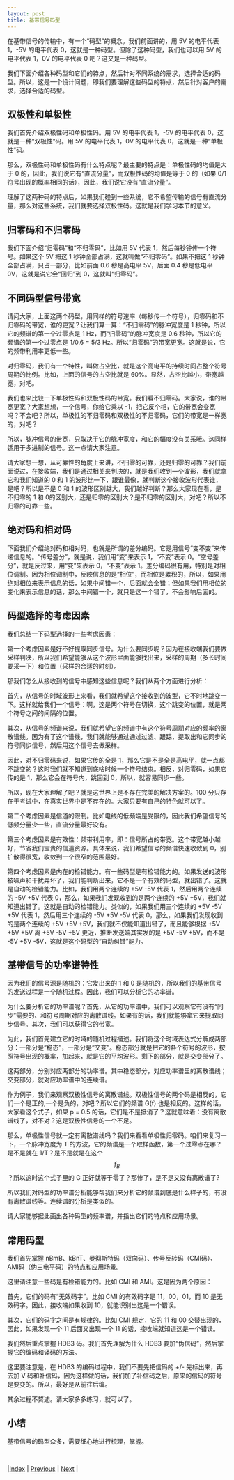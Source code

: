 ```yaml
---
layout: post
title: 基带信号码型
---
```


在基带信号的传输中，有一个“码型”的概念。我们前面讲的，用 5V 的电平代表 1，-5V 的电平代表 0，这就是一种码型。但除了这种码型，我们也可以用 5V 的电平代表 1，0V 的电平代表 0 吧？这又是一种码型。

我们下面介绍各种码型和它们的特点，然后针对不同系统的需求，选择合适的码型。所以，这是一个设计问题，即我们要理解这些码型的特点，然后针对客户的需求，选择合适的码型。

## 双极性和单极性

我们首先介绍双极性码和单极性码。用 5V 的电平代表 1，-5V 的电平代表 0，这就是一种“双极性”码。用 5V 的电平代表 1，0V 的电平代表 0，这就是一种“单极性”码。

那么，双极性码和单极性码有什么特点呢？最主要的特点是：单极性码的均值是大于 0 的，因此，我们说它有“直流分量”，而双极性码的均值是等于 0 的（如果 0/1 符号出现的概率相同的话），因此，我们说它没有“直流分量”。

理解了这两种码的特点后，如果我们碰到一些系统，它不希望传输的信号有直流分量，那么对这些系统，我们就要选择双极性码。这就是我们学习本节的意义。

## 归零码和不归零码

我们下面介绍“归零码”和“不归零码”，比如用 5V 代表 1，然后每秒钟传一个符号。如果这个 5V 把这 1 秒钟全部占满，这就叫做“不归零码”。如果不把这 1 秒钟全部占满，只占一部分，比如前面 0.6 秒是高电平 5V，后面 0.4 秒是低电平 0V，这就是说它会“回归”到 0，这就叫“归零码”。

## 不同码型信号带宽

请问大家，上面这两个码型，用同样的符号速率（每秒传一个符号），归零码和不归零码的带宽，谁的更宽？让我们算一算：“不归零码”的脉冲宽度是 1 秒钟，所以它的频谱的第一个过零点是 1 Hz，而“归零码”的脉冲宽度是 0.6 秒钟，所以它的频谱的第一个过零点是 1/0.6 = 5/3 Hz。所以“归零码”的带宽更宽。这就是说，它的频带利用率更低一些。

对归零码，我们有一个特性，叫做占空比，就是这个高电平的持续时间占整个符号周期的比例。比如，上面的信号的占空比就是 60%。显然，占空比越小，带宽越宽，对吧。

我们也来比较一下单极性码和双极性码的带宽。我们看不归零码。大家说，谁的带宽更宽？大家想想，一个信号，你给它乘以 -1，把它反个相，它的带宽会变宽吗？不会吧？所以，单极性的不归零码和双极性的不归零码，它们的带宽是一样宽的，对吧？

所以，脉冲信号的带宽，只取决于它的脉冲宽度，和它的幅度没有关系哦。这同样适用于多进制的信号。这一点请大家注意。

请大家想一想，从可靠性的角度上来讲，不归零的可靠，还是归零的可靠？我们前面说过，在接收端，我们是通过相关来判决的，就是我们收到一个波形，我们就拿它和我们知道的 0 和 1 的波形比一下，跟谁最像，就判断这个接收波形代表谁，是吧？所以是不是 0 和 1 的波形区别越大，我们越好判断？那么大家现在看，是不归零的 1 和 0的区别大，还是归零的区别大？是不归零的区别大，对吧？所以不归零的可靠一些。

## 绝对码和相对码

下面我们介绍绝对码和相对码，也就是所谓的差分编码。它是用信号“变不变”来传递信息的。“传号差分”，就是说，我们用“变”来表示 1，“不变”表示 0。“空号差分”，就是反过来，用“变”来表示 0，“不变”表示 1。差分编码很有用，特别是对相位调制。因为相位调制中，反映信息的是“相位”，而相位是累积的，所以，如果用绝对相位来表示信息的话，如果中间错一个，后面就会全错；但如果我们用相位的变化来表示信息的话，那么中间错一个，就只是这一个错了，不会影响后面的。

## 码型选择的考虑因素

我们总结一下码型选择的一些考虑因素：

第一个考虑因素是好不好提取同步信号。为什么要同步呢？因为在接收端我们要做采样判决，所以我们希望能够从这个波形里面能够找出来，采样的周期（多长时间要采一下）和位置（采样的合适的时刻）。

那我们怎么从接收到的信号中感知这些信息呢？我们从两个方面进行分析：

首先，从信号的时域波形上来看，我们就希望这个接收到的波型，它不时地跳变一下。这样就给我们一个信号：啊，这是两个符号在切换，这个跳变的位置，就是两个符号之间的间隔的位置。

其次，从信号的频谱来说，我们就希望它的频谱中有这个符号周期对应的频率的离散谱线。因为有了这个谱线，我们就能够通过通过过滤、跟踪，提取出和它同步的符号同步信号，然后用这个信号去做采样。

因此，对不归零码来说，如果它传的全是 1，那么它是不是全是高电平，就一点都不跳变的？这时我们就不知道到底啥时候一个符号结束。相反，对归零码，如果它传的是 1，那么它会在符号内，跳回到 0，所以，就容易同步一些。

所以，现在大家理解了吧？就是这世界上是不存在完美的解决方案的。100 分只存在于考试中，在真实世界中是不存在的。大家只要有自己的特色就可以了。

第二个考虑因素是信道的限制。比如电线的低频端是受限的，因此我们希望信号的低频分量少一些，直流分量最好没有。

第三个考虑因素是有效性：频带利用率，即：信号所占的带宽。这个带宽越小越好，节省我们宝贵的信道资源。具体来说，我们希望信号的频谱快速收敛到 0，别扩散得很宽，收敛到一个很窄的范围最好。

第四个考虑因素是内在的检错能力。有一些码型是有检错能力的。如果发送的波形被噪声和干扰弄坏了，我们能判断出来，它不是一个有效的码型，就出错了。这就是自动的检错能力。比如，我们用两个连续的 +5V -5V 代表 1，然后用两个连续的 -5V +5V 代表 0，那么，如果我们发现收到的是两个连续的 +5V +5V，我们就知道出错了。这就是自动的检错能力。类似的，如果我们用三个连续的 +5V -5V +5V 代表 1，然后用三个连续的 -5V +5V -5V 代表 0，那么，如果我们发现收到的是两个连续的 +5V +5V +5V，我们就不仅能知道出错了，而且能够根据 +5V +5V +5V 离 +5V -5V +5V 更近，推断发送端其实发的是 +5V -5V +5V，而不是 -5V +5V -5V，这就是这个码型的“自动纠错”能力。

## 基带信号的功率谱特性

因为我们的信号源是随机的：它发出来的 1 和 0 是随机的，所以我们的基带信号的发送过程是一个随机过程。因此，我们可以分析它的功率谱。

为什么要分析它的功率谱呢？首先，从它的功率谱中，我们可以观察它有没有“同步”需要的、和符号周期对应的离散谱线。如果有的话，我们就能够拿它来提取同步信号。其次，我们可以获得它的带宽。

为此，我们首先建立它的时域的随机过程描述。我们将这个时域表达式分解成两部分：一部分是“稳态”，一部分是“交变”。稳态部分就是把它的各个符号的波形，按照符号出现的概率，加起来，就是它的平均波形。剩下的部分，就是交变部分了。

这两部分，分别对应两部分的功率谱。其中稳态部分，对应功率谱里的离散谱线；交变部分，就对应功率谱中的连续谱。

作为例子，我们来观察双极性信号的离散谱线。双极性信号的两个码是相反的，它们一个是正的,一个是负的，对吧？所以它们的频谱 G(f) 也是相反的。这样的话，大家看这个式子，如果 p = 0.5 的话，它们是不是抵消了？这就意味着：没有离散谱线了，对不对？这是双极性信号的一个不足。

那么，单极性信号就一定有离散谱线吗？我们来看看单极性归零码。咱们来复习一下，一个脉冲宽度为 T 的方波，它的频谱是一个取样函数，第一个过零点在哪？是不是就在 1/T？是不是就是在这个 $$f_B$$？所以这时这个式子里的 G 正好就等于零了？那惨了，是不是又没有离散谱了?

所以我们对码型的功率谱分析能够帮我们来分析它的频谱到底是什么样子的，有没有离散谱线等。连续谱的分析是类似的。

请大家能够据此画出各种码型的频率谱，并指出它们的特点和应用场景。

## 常用码型

我们首先掌握 nBmB、kBnT、曼彻斯特码（双向码）、传号反转码（CMI码）、AMI码（伪三电平码）的特点和应用场景。

这里请注意一些码是有检错能力的。比如 CMI 和 AMI。这是因为两个原因：

首先，它们的码有“无效码字”。比如 CMI 的有效码字是 11，00，01，而 10 是无效码字。因此，接收端如果收到 10，就能识别出这是一个错误。

其次，它们的码字之间是有规律的。比如 CMI 规定，它的 11 和 00 交替出现的，因此，如果发现一个 11 后面又出现一个 11 的话，接收端就知道这是一个错误。

我们然后重点掌握 HDB3 码。我们首先理解为什么 HDB3 要加“伪信码”，然后掌握它的编码和译码的方法。

这里要注意是，在 HDB3 的编码过程中，我们不要先把信码的 +/- 先标出来，再去加 V 码和补信码，因为这样做的话，我们加了补信码之后，原来的信码的符号是要变的。所以，最好是从前往后编。

其余过程不赘述。请大家多多练习，就可以了。

## 小结

基带信号的码型众多，需要细心地进行梳理，掌握。

<br/>

|[Index](./) | [Previous](4-5-codeshape) | [Next](4-7-isi) |
